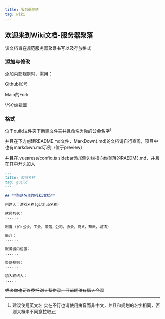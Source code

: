 ```yaml
---
title: 服务器聚落
tag: wiki
---
```


## **欢迎来到Wiki文档-服务器聚落**

该文档旨在规范服务器聚落书写以及存放格式

### 添加与修改

添加内部规则时，需用：

Github账号

Main的Fork

VSC编辑器

### 格式

位于guild文件夹下新建文件夹并且命名为你的公会名字[^first]

并且在下方创建README.md文件，MarkDown(.md)的文档请自行查阅，项目中也有markdown.md示例（位于preview）

并且在.vuepress/config.ts sidebar添加侧边栏指向你聚落的RAEDME.md，并且在其中开头加入

```md whitespace
---
title: 聚落名称
tag: guild
---

## **聚落名称的Wiki文档**

创建人：游戏名称(github名称)

成员列表：
......

制度 (如:公会，工会，聚落，公司，协会，商贸，帮派，城镇)

简介：
......

服务器内位置：
......

聚落规则：
......

加入联络人：
.....
```

~~或者你也可以委托别人帮你写，目前明确有俩人会写~~

[^first]: 建议使用英文名 实在不行也请使用拼音而非中文，并且和规划的名字相同，否则大概率不同意拉取